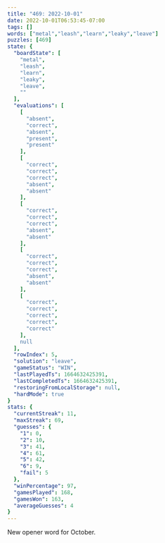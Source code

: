 ```yaml
---
title: "469: 2022-10-01"
date: 2022-10-01T06:53:45-07:00
tags: []
words: ["metal","leash","learn","leaky","leave"]
puzzles: [469]
state: {
  "boardState": [
    "metal",
    "leash",
    "learn",
    "leaky",
    "leave",
    ""
  ],
  "evaluations": [
    [
      "absent",
      "correct",
      "absent",
      "present",
      "present"
    ],
    [
      "correct",
      "correct",
      "correct",
      "absent",
      "absent"
    ],
    [
      "correct",
      "correct",
      "correct",
      "absent",
      "absent"
    ],
    [
      "correct",
      "correct",
      "correct",
      "absent",
      "absent"
    ],
    [
      "correct",
      "correct",
      "correct",
      "correct",
      "correct"
    ],
    null
  ],
  "rowIndex": 5,
  "solution": "leave",
  "gameStatus": "WIN",
  "lastPlayedTs": 1664632425391,
  "lastCompletedTs": 1664632425391,
  "restoringFromLocalStorage": null,
  "hardMode": true
}
stats: {
  "currentStreak": 11,
  "maxStreak": 69,
  "guesses": {
    "1": 0,
    "2": 10,
    "3": 41,
    "4": 61,
    "5": 42,
    "6": 9,
    "fail": 5
  },
  "winPercentage": 97,
  "gamesPlayed": 168,
  "gamesWon": 163,
  "averageGuesses": 4
}
---
```


<!-- more -->
New opener word for October. 
